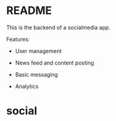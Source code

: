 # README

This is the backend of a socialmedia app.

Features:

- User management

- News feed and content posting

- Basic messaging

- Analytics
# social
